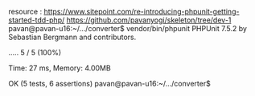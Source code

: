 resource : https://www.sitepoint.com/re-introducing-phpunit-getting-started-tdd-php/
https://github.com/pavanyogi/skeleton/tree/dev-1
pavan@pavan-u16:~/.../converter$ vendor/bin/phpunit
PHPUnit 7.5.2 by Sebastian Bergmann and contributors.

.....                                                               5 / 5 (100%)

Time: 27 ms, Memory: 4.00MB

OK (5 tests, 6 assertions)
pavan@pavan-u16:~/.../converter$